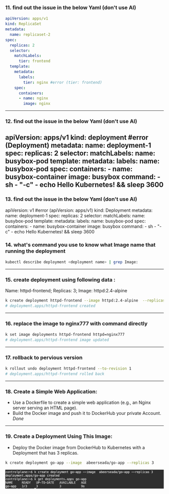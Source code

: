 ### 11. find out the issue in the below Yaml (don't use AI)

```yaml
apiVersion: apps/v1
kind: ReplicaSet
metadata:
  name: replicaset-2
spec:
  replicas: 2
  selector:
    matchLabels:
      tier: frontend
  template:
    metadata:
      labels:
        tier: nginx #error (tier: frontend)
    spec:
      containers:
      - name: nginx
        image: nginx
```
---
### 12. find out the issue in the below Yaml (don't use AI)

apiVersion: apps/v1
kind: deployment #error (Deployment)
metadata:
  name: deployment-1
spec:
  replicas: 2
  selector:
    matchLabels:
      name: busybox-pod
  template:
    metadata:
      labels:
        name: busybox-pod
    spec:
      containers:
      - name: busybox-container
        image: busybox
        command:
        - sh
        - "-c"
        - echo Hello Kubernetes! && sleep 3600
---
### 13. find out the issue in the below Yaml (don't use AI)

apiVersion: v1 #error (apiVersion: apps/v1)
kind: Deployment
metadata:
  name: deployment-1
spec:
  replicas: 2
  selector:
    matchLabels:
      name: busybox-pod
  template:
    metadata:
      labels:
        name: busybox-pod
    spec:
      containers:
      - name: busybox-container
        image: busybox
        command:
        - sh
        - "-c"
        - echo Hello Kubernetes! && sleep 3600

### 14. what's command you use to know what Image name that running the deployment 
```bash
kubectl describe deployment <deployment name> | grep Image:
```
---

### 15. create deployment using following data :
Name: httpd-frontend;
Replicas: 3;
Image: httpd:2.4-alpine
```bash
k create deployment httpd-frontend --image httpd:2.4-alpine  --replicas 3
# deployment.apps/httpd-frontend created
```
---
### 16. replace the image to nginx777 with command directly 
```bash
k set image deployments httpd-frontend httpd=nginx777
# deployment.apps/httpd-frontend image updated
```
---
### 17. rollback to pervious version
```bash 
k rollout undo deployment httpd-frontend --to-revision 1
# deployment.apps/httpd-frontend rolled back
```
---
### 18. Create a Simple Web Application:
* Use a Dockerfile to create a simple web application (e.g., an Nginx server serving an HTML page).
* Build the Docker image and push it to DockerHub your private Account.
*Done*
---
### 19. Create a Deployment Using This Image:
* Deploy the Docker image from DockerHub to Kubernetes with a Deployment that has 3 replicas.
```bash
k create deployment go-app --image  abeerseada/go-app --replicas 3
```
![ Screenshot](https://github.com/abeerseada/k8s_lec2_task/blob/main/images/19.png)  
